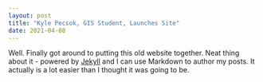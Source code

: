 ```yaml
---
layout: post
title: "Kyle Pecsok, GIS Student, Launches Site"
date: 2021-04-08
---
```


Well. Finally got around to putting this old website together. Neat thing about it - powered by [Jekyll](http://jekyllrb.com) and I can use Markdown to author my posts. It actually is a lot easier than I thought it was going to be.
